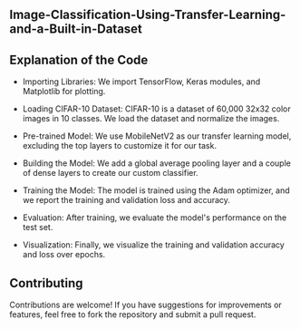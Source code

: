 ## Image-Classification-Using-Transfer-Learning-and-a-Built-in-Dataset





## Explanation of the Code


- Importing Libraries: We import TensorFlow, Keras modules, and Matplotlib for plotting.

- Loading CIFAR-10 Dataset: CIFAR-10 is a dataset of 60,000 32x32 color images in 10 classes. We load the dataset and normalize the images.

- Pre-trained Model: We use MobileNetV2 as our transfer learning model, excluding the top layers to customize it for our task.

- Building the Model: We add a global average pooling layer and a couple of dense layers to create our custom classifier.

- Training the Model: The model is trained using the Adam optimizer, and we report the training and validation loss and accuracy.

- Evaluation: After training, we evaluate the model's performance on the test set.

- Visualization: Finally, we visualize the training and validation accuracy and loss over epochs.



## Contributing

 Contributions are welcome! If you have suggestions for improvements or features, feel free to fork the repository and submit a pull request.


